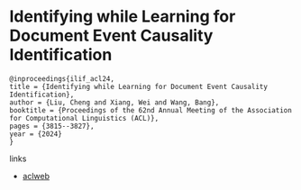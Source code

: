 # Identifying while Learning for Document Event Causality Identification

```
@inproceedings{ilif_acl24,
title = {Identifying while Learning for Document Event Causality Identification},
author = {Liu, Cheng and Xiang, Wei and Wang, Bang},
booktitle = {Proceedings of the 62nd Annual Meeting of the Association for Computational Linguistics (ACL)},
pages = {3815--3827},
year = {2024}
}
```

links
- [aclweb](https://aclanthology.org/2024.acl-long.210)
